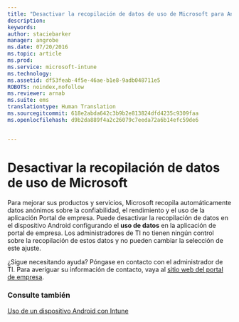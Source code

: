 ```yaml
---
title: "Desactivar la recopilación de datos de uso de Microsoft para Android | Microsoft Intune"
description: 
keywords: 
author: staciebarker
manager: angrobe
ms.date: 07/20/2016
ms.topic: article
ms.prod: 
ms.service: microsoft-intune
ms.technology: 
ms.assetid: df53feab-4f5e-46ae-b1e8-9adb048711e5
ROBOTS: noindex,nofollow
ms.reviewer: arnab
ms.suite: ems
translationtype: Human Translation
ms.sourcegitcommit: 618e2abda642c3b9b2e813824dfd4235c9309faa
ms.openlocfilehash: d9b2da889f4a2c26079c7eeda72a6b14efc59de6


---
```



# Desactivar la recopilación de datos de uso de Microsoft
Para mejorar sus productos y servicios, Microsoft recopila automáticamente datos anónimos sobre la confiabilidad, el rendimiento y el uso de la aplicación Portal de empresa. Puede desactivar la recopilación de datos en el dispositivo Android configurando el **uso de datos** en la aplicación de portal de empresa. Los administradores de TI no tienen ningún control sobre la recopilación de estos datos y no pueden cambiar la selección de este ajuste.

¿Sigue necesitando ayuda? Póngase en contacto con el administrador de TI. Para averiguar su información de contacto, vaya al [sitio web del portal de empresa](http://portal.manage.microsoft.com).

### Consulte también
[Uso de un dispositivo Android con Intune](using-your-android-device-with-intune.md)



<!--HONumber=Jul16_HO4-->


